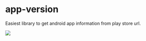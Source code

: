 # app-version
Easiest library to get android app information from play store url.

[![](https://jitpack.io/v/yubarajshrestha/app-version.svg)](https://jitpack.io/#yubarajshrestha/app-version)

